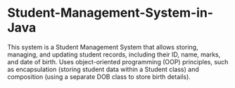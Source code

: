 # Student-Management-System-in-Java
This system is a Student Management System that allows storing, managing, and updating student records, including their ID, name, marks, and date of birth.  Uses object-oriented programming (OOP) principles, such as encapsulation (storing student data within a Student class) and composition (using a separate DOB class to store birth details).
